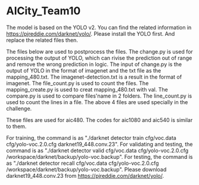 # AICity_Team10
The model is based on the YOLO v2.
You can find the related information in https://pjreddie.com/darknet/yolo/. Please install the YOLO first.
And replace the related files then.

The files below are used to postprocess the files.
The change.py is used for processing the output of 
YOLO, which can rivise the prediction out of range and remove the wrong prediction in logic.
The input of change.py is the output of YOLO in the format of imagenet and the txt file as the mapping_480.txt.
The imagenet-detection.txt is a result in the format of imagenet.
The file_count.py is used to count the files.
The mapping_create.py is used to creat mapping_480.txt with val.
The compare.py is used to compare files'name in 2 folders.
The line_count.py is used to count the lines in a file.
The above 4 files are used specially in the challenge.

These files are used for aic480. The codes for aic1080 and aic540 is similar to them.

For training, the command is as "./darknet detector train cfg/voc.data cfg/yolo-voc.2.0.cfg darknet19_448.conv.23".
For validating and testing, the command is as "./darknet detector valid cfg/voc.data cfg/yolo-voc.2.0.cfg /workspace/darknet/backup/yolo-voc.backup".
For testing, the command is as "./darknet detector recall cfg/voc.data cfg/yolo-voc.2.0.cfg /workspace/darknet/backup/yolo-voc.backup".
Please download darknet19_448.conv.23 from  https://pjreddie.com/darknet/yolo/.
